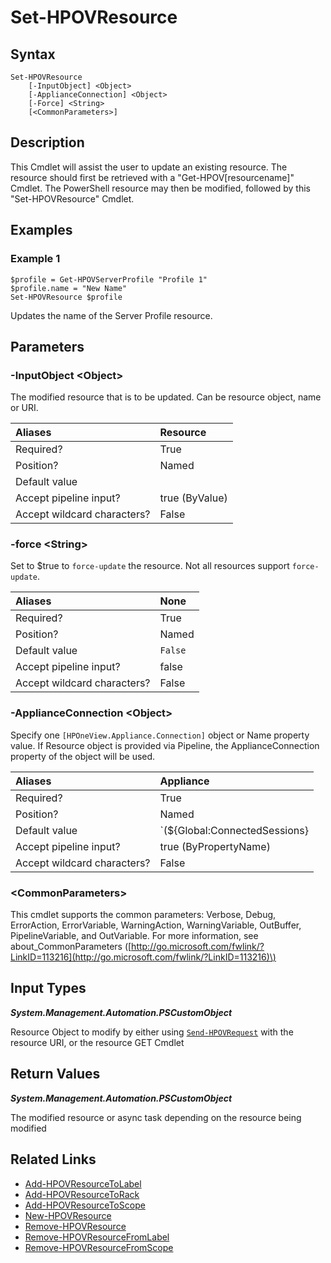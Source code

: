 ﻿---
description: Update existing resource(s).
---

# Set-HPOVResource

## Syntax

```text
Set-HPOVResource
    [-InputObject] <Object>
    [-ApplianceConnection] <Object>
    [-Force] <String>
    [<CommonParameters>]
```

## Description

This Cmdlet will assist the user to update an existing resource.  The resource should first be retrieved with a "Get-HPOV[resourcename]" Cmdlet.  The PowerShell resource may then be modified, followed by this "Set-HPOVResource" Cmdlet.

## Examples

###  Example 1 

```text
$profile = Get-HPOVServerProfile "Profile 1"
$profile.name = "New Name"
Set-HPOVResource $profile
```

Updates the name of the Server Profile resource.

## Parameters

### -InputObject &lt;Object&gt;

The modified resource that is to be updated. Can be resource object, name or URI.

| Aliases | Resource |
| :--- | :--- |
| Required? | True |
| Position? | Named |
| Default value |  |
| Accept pipeline input? | true (ByValue) |
| Accept wildcard characters? | False |

### -force &lt;String&gt;

Set to $true to `force-update` the resource.  Not all resources support `force-update`.

| Aliases | None |
| :--- | :--- |
| Required? | True |
| Position? | Named |
| Default value | `False` |
| Accept pipeline input? | false |
| Accept wildcard characters? | False |

### -ApplianceConnection &lt;Object&gt;

Specify one `[HPOneView.Appliance.Connection]` object or Name property value. If Resource object is provided via Pipeline, the ApplianceConnection property of the object will be used.

| Aliases | Appliance |
| :--- | :--- |
| Required? | True |
| Position? | Named |
| Default value | `(${Global:ConnectedSessions} | ? Default)` |
| Accept pipeline input? | true (ByPropertyName) |
| Accept wildcard characters? | False |

### &lt;CommonParameters&gt;

This cmdlet supports the common parameters: Verbose, Debug, ErrorAction, ErrorVariable, WarningAction, WarningVariable, OutBuffer, PipelineVariable, and OutVariable. For more information, see about\_CommonParameters \([http://go.microsoft.com/fwlink/?LinkID=113216](http://go.microsoft.com/fwlink/?LinkID=113216)\)

## Input Types

_**System.Management.Automation.PSCustomObject**_

Resource Object to modify by either using [`Send-HPOVRequest`](send-hpovrequest.md) with the resource URI, or the resource GET Cmdlet

## Return Values

_**System.Management.Automation.PSCustomObject**_

The modified resource or async task depending on the resource being modified

## Related Links

* [Add-HPOVResourceToLabel](../facilities/add-hpovresourcetolabel.md)
* [Add-HPOVResourceToRack](../facilities/add-hpovresourcetorack.md)
* [Add-HPOVResourceToScope](../appliance/add-hpovresourcetoscope.md)
* [New-HPOVResource](new-hpovresource.md)
* [Remove-HPOVResource](remove-hpovresource.md)
* [Remove-HPOVResourceFromLabel](../appliance/remove-hpovresourcefromlabel.md)
* [Remove-HPOVResourceFromScope](../appliance/remove-hpovresourcefromscope.md)

